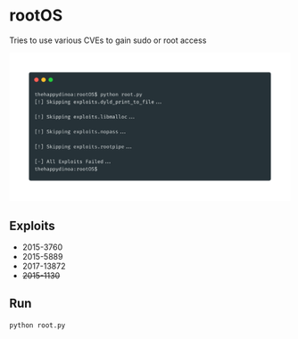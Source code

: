 # rootOS

Tries to use various CVEs to gain sudo or root access

![screenshot](screenshot.png)

## Exploits

-   2015-3760
-   2015-5889
-   2017-13872
-   ~~2015-1130~~

## Run

```bash
python root.py
```

